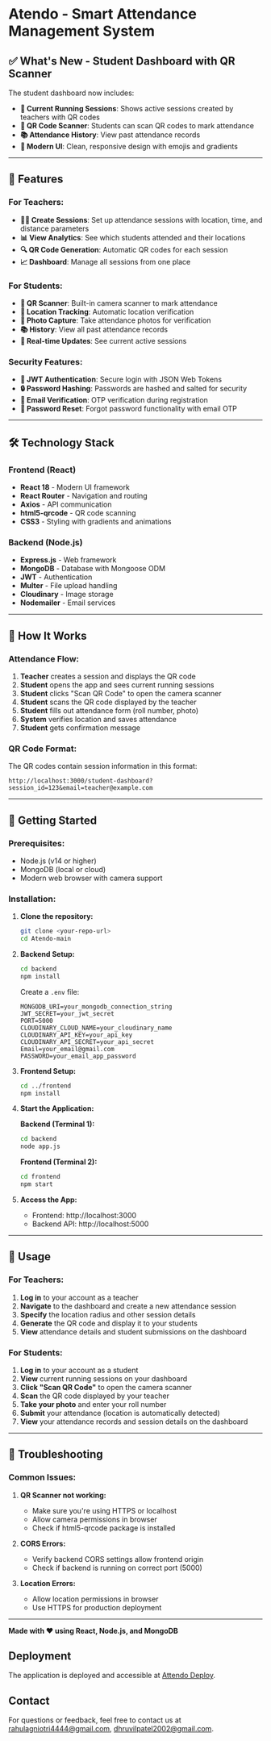 # Atendo - Smart Attendance Management System

## ✅ **What's New - Student Dashboard with QR Scanner**

The student dashboard now includes:
- **📍 Current Running Sessions**: Shows active sessions created by teachers with QR codes
- **📱 QR Code Scanner**: Students can scan QR codes to mark attendance
- **📚 Attendance History**: View past attendance records
- **🎨 Modern UI**: Clean, responsive design with emojis and gradients

---

## 🚀 **Features**

### **For Teachers:**
- **👨‍🏫 Create Sessions**: Set up attendance sessions with location, time, and distance parameters
- **📊 View Analytics**: See which students attended and their locations
- **🔍 QR Code Generation**: Automatic QR codes for each session
- **📈 Dashboard**: Manage all sessions from one place

### **For Students:**
- **📱 QR Scanner**: Built-in camera scanner to mark attendance
- **📍 Location Tracking**: Automatic location verification 
- **📸 Photo Capture**: Take attendance photos for verification
- **📚 History**: View all past attendance records
- **🔔 Real-time Updates**: See current active sessions

### **Security Features:**
- **🔐 JWT Authentication**: Secure login with JSON Web Tokens
- **🔒 Password Hashing**: Passwords are hashed and salted for security
- **📧 Email Verification**: OTP verification during registration
- **🔄 Password Reset**: Forgot password functionality with email OTP

---

## 🛠 **Technology Stack**

### **Frontend (React)**
- **React 18** - Modern UI framework
- **React Router** - Navigation and routing
- **Axios** - API communication
- **html5-qrcode** - QR code scanning
- **CSS3** - Styling with gradients and animations

### **Backend (Node.js)**
- **Express.js** - Web framework
- **MongoDB** - Database with Mongoose ODM
- **JWT** - Authentication
- **Multer** - File upload handling
- **Cloudinary** - Image storage
- **Nodemailer** - Email services

---

## 📱 **How It Works**

### **Attendance Flow:**
1. **Teacher** creates a session and displays the QR code
2. **Student** opens the app and sees current running sessions
3. **Student** clicks "Scan QR Code" to open the camera scanner
4. **Student** scans the QR code displayed by the teacher
5. **Student** fills out attendance form (roll number, photo)
6. **System** verifies location and saves attendance
7. **Student** gets confirmation message

### **QR Code Format:**
The QR codes contain session information in this format:
```
http://localhost:3000/student-dashboard?session_id=123&email=teacher@example.com
```

---

## 🚀 **Getting Started**

### **Prerequisites:**
- Node.js (v14 or higher)
- MongoDB (local or cloud)
- Modern web browser with camera support

### **Installation:**

1. **Clone the repository:**
   ```bash
   git clone <your-repo-url>
   cd Atendo-main
   ```

2. **Backend Setup:**
   ```bash
   cd backend
   npm install
   ```
   
   Create a `.env` file:
   ```env
   MONGODB_URI=your_mongodb_connection_string
   JWT_SECRET=your_jwt_secret
   PORT=5000
   CLOUDINARY_CLOUD_NAME=your_cloudinary_name
   CLOUDINARY_API_KEY=your_api_key
   CLOUDINARY_API_SECRET=your_api_secret
   Email=your_email@gmail.com
   PASSWORD=your_email_app_password
   ```

3. **Frontend Setup:**
   ```bash
   cd ../frontend
   npm install
   ```

4. **Start the Application:**
   
   **Backend (Terminal 1):**
   ```bash
   cd backend
   node app.js
   ```
   
   **Frontend (Terminal 2):**
   ```bash
   cd frontend
   npm start
   ```

5. **Access the App:**
   - Frontend: http://localhost:3000
   - Backend API: http://localhost:5000

---

## 📱 **Usage**

### **For Teachers:**
1. **Log in** to your account as a teacher
2. **Navigate** to the dashboard and create a new attendance session
3. **Specify** the location radius and other session details
4. **Generate** the QR code and display it to your students
5. **View** attendance details and student submissions on the dashboard

### **For Students:**
1. **Log in** to your account as a student
2. **View** current running sessions on your dashboard
3. **Click "Scan QR Code"** to open the camera scanner
4. **Scan** the QR code displayed by your teacher
5. **Take your photo** and enter your roll number
6. **Submit** your attendance (location is automatically detected)
7. **View** your attendance records and session details on the dashboard

---

## 🐛 **Troubleshooting**

### **Common Issues:**

1. **QR Scanner not working:**
   - Make sure you're using HTTPS or localhost
   - Allow camera permissions in browser
   - Check if html5-qrcode package is installed

2. **CORS Errors:**
   - Verify backend CORS settings allow frontend origin
   - Check if backend is running on correct port (5000)

3. **Location Errors:**
   - Allow location permissions in browser
   - Use HTTPS for production deployment

---

**Made with ❤️ using React, Node.js, and MongoDB**

## Deployment

The application is deployed and accessible at [Attendo Deploy](https://atendo-deploy.onrender.com).


## Contact

For questions or feedback, feel free to contact us at [rahulagniotri4444@gmail.com](mailto:rahulagniotri4444@gmail.com), [dhruvilpatel2002@gmail.com](mailto:dhruvilpatel2002@gmail.com).
